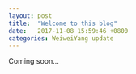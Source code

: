 ```yaml
---
layout: post
title:  "Welcome to this blog"
date:   2017-11-08 15:59:46 +0800
categories: WeiweiYang update
---
```


Coming soon...
